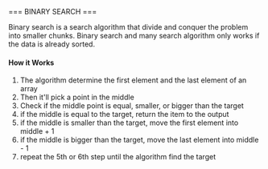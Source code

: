 === BINARY SEARCH ===

Binary search is a search algorithm that divide and conquer the problem into smaller chunks.
Binary search and many search algorithm only works if the data is already sorted.

#### How it Works
1. The algorithm determine the first element and the last element of an array
2. Then it'll pick a point in the middle
3. Check if the middle point is equal, smaller, or bigger than the target
4. if the middle is equal to the target, return the item to the output
5. if the middle is smaller than the target, move the first element into middle + 1
6. if the middle is bigger than the target, move the last element into middle - 1
7. repeat the 5th or 6th step until the algorithm find the target

